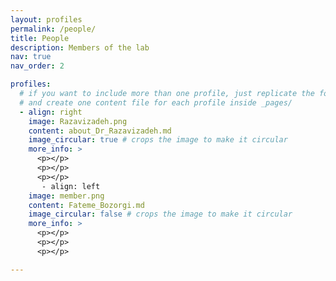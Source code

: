 ```yaml
---
layout: profiles
permalink: /people/
title: People
description: Members of the lab
nav: true
nav_order: 2

profiles:
  # if you want to include more than one profile, just replicate the following block
  # and create one content file for each profile inside _pages/
  - align: right
    image: Razavizadeh.png
    content: about_Dr_Razavizadeh.md
    image_circular: true # crops the image to make it circular
    more_info: >
      <p></p>
      <p></p>
      <p></p>
       - align: left
    image: member.png
    content: Fateme_Bozorgi.md
    image_circular: false # crops the image to make it circular
    more_info: >
      <p></p>
      <p></p>
      <p></p>

---
```

